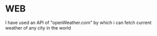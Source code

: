 # WEB
I have used an API of "openWeather.com" by which i can fetch current weather of any city in the world
